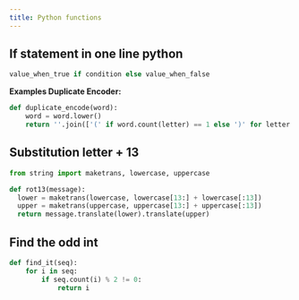 ```yaml
---
title: Python functions
---
```


## If statement in one line python
```python
value_when_true if condition else value_when_false
```

**Examples Duplicate Encoder:**
```python
def duplicate_encode(word):
    word = word.lower()
    return ''.join(['(' if word.count(letter) == 1 else ')' for letter in word])
```

## Substitution letter + 13

```python
from string import maketrans, lowercase, uppercase

def rot13(message):
  lower = maketrans(lowercase, lowercase[13:] + lowercase[:13])
  upper = maketrans(uppercase, uppercase[13:] + uppercase[:13])
  return message.translate(lower).translate(upper)
```

## Find the odd int

```python
def find_it(seq):
    for i in seq:
        if seq.count(i) % 2 != 0:
            return i
```
